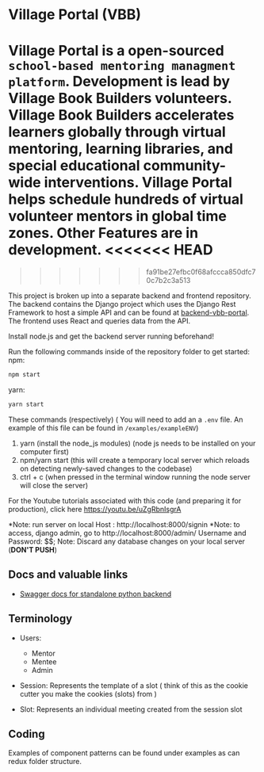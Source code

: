 # Village Portal (VBB)

Village Portal is a open-sourced `school-based mentoring managment platform`. Development is lead by Village Book Builders volunteers. Village Book Builders accelerates learners globally through virtual mentoring, learning libraries, and special educational community-wide interventions. Village Portal helps schedule hundreds of virtual volunteer mentors in global time zones. Other Features are in development.
<<<<<<< HEAD
=======

>>>>>>> fa91be27efbc0f68afccca850dfc70c7b2c3a513

This project is broken up into a separate backend and frontend repository. The backend contains the Django project which uses the Django Rest Framework to host a simple API and can be found at [backend-vbb-portal](https://github.com/VilllageBookBuilders/backend-vbb-portal). The frontend uses React and queries data from the API.

Install node.js and get the backend server running beforehand!

Run the following commands inside of the repository folder to get started:
npm:

```bash
npm start
```

yarn:

```bash
yarn start
```

These commands (respectively)
( You will need to add an a `.env` file. An example of this file can be found in `/examples/exampleENV`)

1. yarn (install the node_js modules) (node js needs to be installed on your computer first)
2. npm/yarn start (this will create a temporary local server which reloads on detecting newly-saved changes to the codebase)
3. ctrl + c (when pressed in the terminal window running the node server will close the server)

For the Youtube tutorials associated with this code (and preparing it for production), click here https://youtu.be/uZgRbnIsgrA

*Note: run server on local Host : http://localhost:8000/signin
*Note: to access, django admin, go to http://localhost:8000/admin/
Username and Password: \$\$;
Note: Discard any database changes on your local server (**DON'T PUSH**)

## Docs and valuable links

- [Swagger docs for standalone python backend ](https://vbb-backend.herokuapp.com/swagger/)

## Terminology

- Users:

  - Mentor
  - Mentee
  - Admin

- Session: Represents the template of a slot ( think of this as the cookie cutter you make the cookies (slots) from )

- Slot: Represents an individual meeting created from the session slot

## Coding

Examples of component patterns can be found under examples as can redux folder structure.
